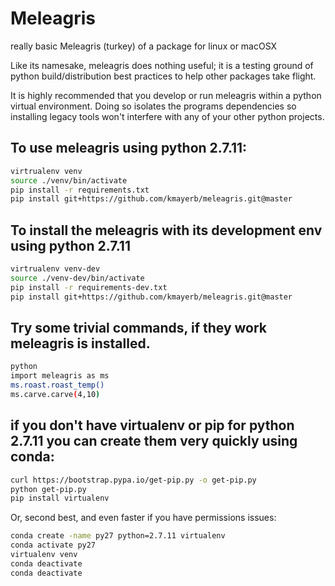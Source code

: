 # Meleagris

really basic Meleagris (turkey) of a package for linux or macOSX

Like its namesake, meleagris does nothing useful; it is a testing ground of python build/distribution best practices to help other packages take flight.

It is highly recommended that you develop or run meleagris within a python virtual environment. Doing so isolates the programs dependencies so installing legacy tools won't interfere with any of your other python projects. 

## To use meleagris using python 2.7.11:
```bash
virtrualenv venv
source ./venv/bin/activate
pip install -r requirements.txt
pip install git+https://github.com/kmayerb/meleagris.git@master
```

## To install the meleagris with its development env using python 2.7.11
```bash
virtrualenv venv-dev
source ./venv-dev/bin/activate
pip install -r requirements-dev.txt
pip install git+https://github.com/kmayerb/meleagris.git@master
```

## Try some trivial commands, if they work meleagris is installed.
```bash
python
import meleagris as ms 
ms.roast.roast_temp()
ms.carve.carve(4,10)
```

## if you don't have virtualenv or pip for python 2.7.11 you can create them very quickly using conda:
```bash
curl https://bootstrap.pypa.io/get-pip.py -o get-pip.py
python get-pip.py
pip install virtualenv 
```

Or, second best, and even faster if you have permissions issues:
```bash
conda create -name py27 python=2.7.11 virtualenv
conda activate py27
virtualenv venv
conda deactivate
conda deactivate
```




